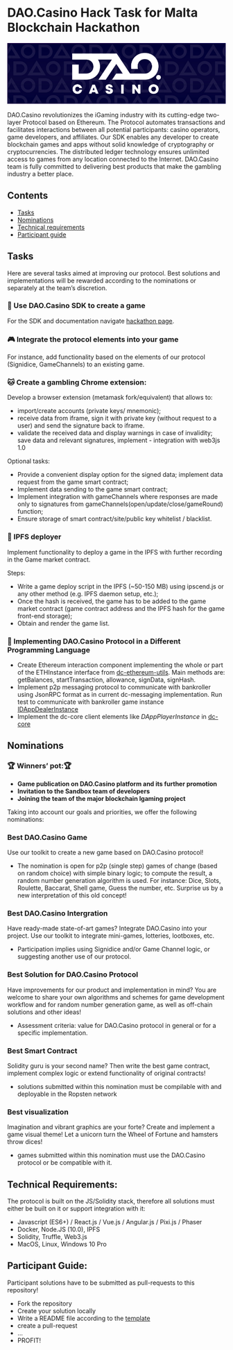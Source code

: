 # DAO.Casino Hack Task for Malta Blockchain Hackathon

![DAOCasino Logo](/images/pattern.jpg)

DAO.Casino revolutionizes the iGaming industry with its cutting-edge two-layer Protocol based on Ethereum. The Protocol automates transactions and facilitates interactions between all potential participants: casino operators, game developers, and affiliates. 
Our SDK enables any developer to create blockchain games and apps without solid knowledge of cryptography or cryptocurrencies. The distributed ledger technology ensures unlimited access to games from any location connected to the Internet.
DAO.Casino team is fully committed to delivering best products that make the gambling industry a better place.

## Contents
    
- [Tasks](#tasks)
- [Nominations](#nominations)
- [Technical requirements](#technical-requirements)
- [Participant guide](#participant-guide)

## Tasks

Here are several tasks aimed at improving our protocol. Best solutions and implementations will be rewarded according to the nominations or separately at the team’s discretion.

### :game_die: Use DAO.Casino SDK to create a game

For the SDK and documentation navigate [hackathon page](https://hackathon.dao.casino/).

### :video_game: Integrate the protocol elements into your game 

For instance, add functionality based on the elements of our protocol (Signidice, GameChannels) to an existing game.

### :cat: Create a gambling Chrome extension:

Develop a browser extension (metamask fork/equivalent) that allows to:
 - import/create accounts (private keys/ mnemonic);
 - receive data from iframe, sign it with private key (without request to a user) and send the signature back to iframe.
 - validate the received data and display warnings in case of invalidity; save data and relevant signatures, implement - integration with web3js 1.0

Optional tasks:
 - Provide a convenient display option for the signed data; implement data request from the game smart contract;
 - Implement data sending to the game smart contract;
 - Implement integration with gameChannels where responses are made only to signatures from gameChannels(open/update/close/gameRound) function;
 - Ensure storage of smart contract/site/public key whitelist / blacklist.


### :floppy_disk: IPFS deployer

Implement functionality to deploy a game in the IPFS with further recording in the Game market contract.

Steps:
 - Write a game deploy script in the IPFS (~50-150 MB) using  ipscend.js or any other method (e.g. IPFS daemon setup, etc.);
 - Once the hash is received, the game has to be added to the game market contract (game contract address and the IPFS hash for the game front-end storage);
 - Obtain and render the game list.
 
### :nut_and_bolt: Implementing DAO.Casino Protocol in a Different Programming Language
 - Create Ethereum interaction component implementing the whole or part of the  ETHInstance interface from [dc-ethereum-utils](https://github.com/DaoCasino/dc-ethereum-utils/blob/development/src/interfaces/IEth.ts). Main methods are: getBalances, startTransaction, allowance, signData, signHash.
 - Implement p2p messaging protocol to communicate with bankroller using JsonRPC format as in current dc-messaging implementation. Run test to communicate with bankroller game instance [IDAppDealerInstance](https://github.com/DaoCasino/dc-core/blob/development/src/interfaces/IDAppInstance.ts)
 - Implement the dc-core client elements like *DAppPlayerInstance* in [dc-core](https://github.com/DaoCasino/dc-core)

## Nominations

### :trophy: Winners’ pot::trophy:

 - **Game publication on DAO.Casino platform and its further promotion**
 - **Invitation to the Sandbox team of developers**
 - **Joining the team of the major blockchain Igaming project**

Taking into account our goals and priorities, we offer the following nominations:

### Best DAO.Casino Game

Use our toolkit to create a new game based on DAO.Casino protocol!

 - The nomination is open for p2p (single step) games of change (based on random choice) with simple binary logic; to compute the result, a random number generation algorithm is used. For instance: Dice, Slots, Roulette, Baccarat, Shell game, Guess the number, etc. Surprise us by a new interpretation of this old concept!


### Best DAO.Casino Intergration

Have ready-made state-of-art games? Integrate DAO.Casino into your project. Use our toolkit to integrate mini-games, lotteries, lootboxes, etc.
 - Participation implies using Signidice and/or Game Channel logic, or suggesting another use of our protocol.

### Best Solution for DAO.Casino Protocol

Have improvements for our product and implementation in mind? You are welcome to share your own algorithms and schemes for game development workflow and for random number generation game, as well as off-chain solutions and other ideas!

- Assessment criteria: value for DAO.Casino protocol in general or for a specific implementation.

### Best Smart Contract

Solidity guru is your second name? Then write the best game contract, implement complex logic or extend functionality of original contracts!

 - solutions submitted within this nomination must be compilable with and deployable in the Ropsten network

### Best visualization

Imagination and vibrant graphics are your forte? Create and implement a game visual theme! Let a unicorn turn the Wheel of Fortune and hamsters throw dices!

- games submitted within this nomination must use the DAO.Casino protocol or be compatible with it.

## Technical Requirements:

The protocol is built on the JS/Solidity stack, therefore all solutions must either be built on it or support integration with it:

 - Javascript (ES6+) / React.js / Vue.js / Angular.js / Pixi.js / Phaser
 - Docker, Node.JS (10.0), IPFS
 - Solidity, Truffle, Web3.js
 - MacOS, Linux, Windows 10 Pro


## Participant Guide:

Participant solutions have to be submitted as  pull-requests to this repository!

- Fork the repository
- Create your solution locally
- Write a README file according to the [template](https://github.com/DaoCasino/MBH-Hackathon/blob/master/EXAMPLE.md)
- create a pull-request
- ...
- PROFIT!
